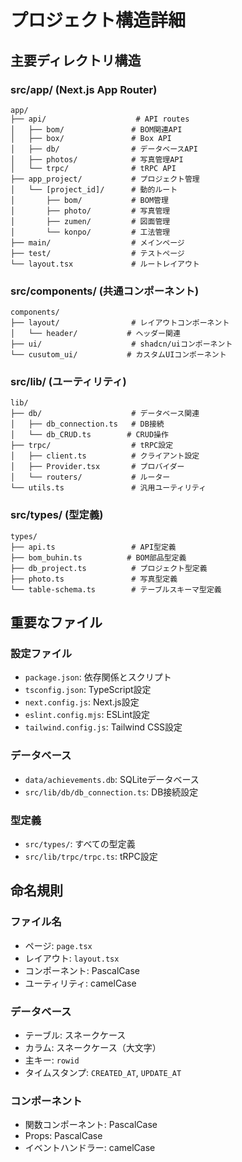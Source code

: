 # プロジェクト構造詳細

## 主要ディレクトリ構造

### src/app/ (Next.js App Router)
```
app/
├── api/                    # API routes
│   ├── bom/               # BOM関連API
│   ├── box/               # Box API
│   ├── db/                # データベースAPI
│   ├── photos/            # 写真管理API
│   └── trpc/              # tRPC API
├── app_project/           # プロジェクト管理
│   └── [project_id]/      # 動的ルート
│       ├── bom/           # BOM管理
│       ├── photo/         # 写真管理
│       ├── zumen/         # 図面管理
│       └── konpo/         # 工法管理
├── main/                  # メインページ
├── test/                  # テストページ
└── layout.tsx             # ルートレイアウト
```

### src/components/ (共通コンポーネント)
```
components/
├── layout/                # レイアウトコンポーネント
│   └── header/           # ヘッダー関連
├── ui/                    # shadcn/uiコンポーネント
└── cusutom_ui/           # カスタムUIコンポーネント
```

### src/lib/ (ユーティリティ)
```
lib/
├── db/                    # データベース関連
│   ├── db_connection.ts   # DB接続
│   └── db_CRUD.ts        # CRUD操作
├── trpc/                  # tRPC設定
│   ├── client.ts          # クライアント設定
│   ├── Provider.tsx       # プロバイダー
│   └── routers/           # ルーター
└── utils.ts               # 汎用ユーティリティ
```

### src/types/ (型定義)
```
types/
├── api.ts                 # API型定義
├── bom_buhin.ts          # BOM部品型定義
├── db_project.ts          # プロジェクト型定義
├── photo.ts               # 写真型定義
└── table-schema.ts        # テーブルスキーマ型定義
```

## 重要なファイル

### 設定ファイル
- `package.json`: 依存関係とスクリプト
- `tsconfig.json`: TypeScript設定
- `next.config.js`: Next.js設定
- `eslint.config.mjs`: ESLint設定
- `tailwind.config.js`: Tailwind CSS設定

### データベース
- `data/achievements.db`: SQLiteデータベース
- `src/lib/db/db_connection.ts`: DB接続設定

### 型定義
- `src/types/`: すべての型定義
- `src/lib/trpc/trpc.ts`: tRPC設定

## 命名規則

### ファイル名
- ページ: `page.tsx`
- レイアウト: `layout.tsx`
- コンポーネント: PascalCase
- ユーティリティ: camelCase

### データベース
- テーブル: スネークケース
- カラム: スネークケース（大文字）
- 主キー: `rowid`
- タイムスタンプ: `CREATED_AT`, `UPDATE_AT`

### コンポーネント
- 関数コンポーネント: PascalCase
- Props: PascalCase
- イベントハンドラー: camelCase